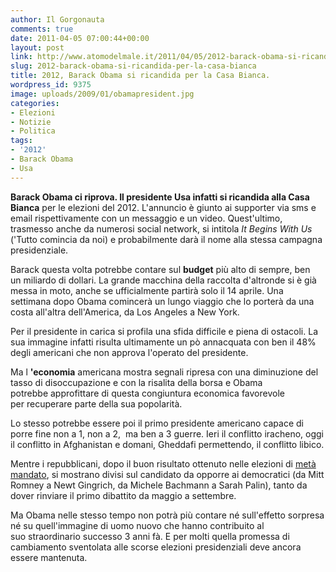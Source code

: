 ```yaml
---
author: Il Gorgonauta
comments: true
date: 2011-04-05 07:00:44+00:00
layout: post
link: http://www.atomodelmale.it/2011/04/05/2012-barack-obama-si-ricandida-per-la-casa-bianca/
slug: 2012-barack-obama-si-ricandida-per-la-casa-bianca
title: 2012, Barack Obama si ricandida per la Casa Bianca.
wordpress_id: 9375
image: uploads/2009/01/obamapresident.jpg
categories:
- Elezioni
- Notizie
- Politica
tags:
- '2012'
- Barack Obama
- Usa
---
```


**Barack Obama **ci riprova. Il presidente Usa infatti si ricandida alla** Casa Bianca** per le elezioni del 2012. L'annuncio è giunto ai supporter via sms e email rispettivamente con un messaggio e un video. Quest'ultimo, trasmesso anche da numerosi social network, si intitola _It Begins With Us_ ('Tutto comincia da noi) e probabilmente darà il nome alla stessa campagna presidenziale.

Barack questa volta potrebbe contare sul **budget** più alto di sempre, ben un miliardo di dollari. La grande macchina della raccolta d'altronde si è già messa in moto, anche se ufficialmente partirà solo il 14 aprile. Una settimana dopo Obama comincerà un lungo viaggio che lo porterà da una costa all'altra dell'America, da Los Angeles a New York.

Per il presidente in carica si profila una sfida difficile e piena di ostacoli. La sua immagine infatti risulta ultimamente un pò annacquata con ben il 48% degli americani che non approva l'operato del presidente.

Ma l **'economia** americana mostra segnali ripresa con una diminuzione del tasso di disoccupazione e con la risalita della borsa e Obama potrebbe approfittare di questa congiuntura economica favorevole per recuperare parte della sua popolarità.

Lo stesso potrebbe essere poi il primo presidente americano capace di porre fine non a 1, non a 2,  ma ben a 3 guerre. Ieri il conflitto iracheno, oggi il conflitto in Afghanistan e domani, Gheddafi permettendo, il conflitto libico.

Mentre i repubblicani, dopo il buon risultato ottenuto nelle elezioni di [metà mandato](/2010/11/07/usa-elezioni-di-meta-mandato-obama-punito-ma-non-sconfitto/), si mostrano divisi sul candidato da opporre ai democratici (da Mitt Romney a Newt Gingrich, da Michele Bachmann a Sarah Palin), tanto da dover rinviare il primo dibattito da maggio a settembre.

Ma Obama nelle stesso tempo non potrà più contare né sull'effetto sorpresa né su quell'immagine di uomo nuovo che hanno contribuito al suo straordinario successo 3 anni fà. E per molti quella promessa di cambiamento sventolata alle scorse elezioni presidenziali deve ancora essere mantenuta.
